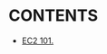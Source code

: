 # CONTENTS

- [EC2 101.](https://github.com/Nouvellie/amazon-1st/blob/amazon/course/02.ec2/ec2-101.md)